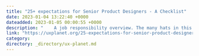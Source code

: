 ```yaml
---
title: "25+ expectations for Senior Product Designers - A Checklist"
date: 2023-01-04 13:22:40 +0000
dateadded: 2023-01-05 00:00:55 +0000
description: "    A job responsibility overview. The many hats in this role.  Continue reading on UX Planet »  "
link: "https://uxplanet.org/25-expectations-for-senior-product-designers-a-checklist-5d7109fa6a88?source=rss----819cc2aaeee0---4"
category:
directory: _directory/ux-planet.md
---
```

